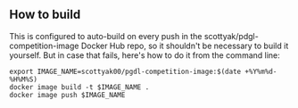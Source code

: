 ## How to build

This is configured to auto-build on every push in the scottyak/pdgl-competition-image Docker Hub repo,
so it shouldn't be necessary to build it yourself.
But in case that fails, here's how to do it from the command line:

    export IMAGE_NAME=scottyak00/pgdl-competition-image:$(date +%Y%m%d-%H%M%S)
    docker image build -t $IMAGE_NAME .
    docker image push $IMAGE_NAME 
